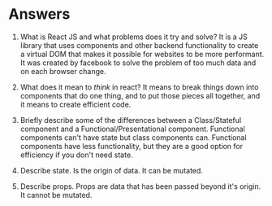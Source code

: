 # Answers

1.  What is React JS and what problems does it try and solve?
    It is a JS library that uses components and other backend functionality to create a virtual DOM that makes it possible for websites to be more performant. It was created by facebook to solve the problem of too much data and on each browser change. 

2.  What does it mean to _think_ in react?
    It means to break things down into components that do one thing, and to put those pieces all together, and it means to create efficient code.

3.  Briefly describe some of the differences between a Class/Stateful component and a Functional/Presentational component.
    Functional components can't have state but class components can. Functional components have less functionality, but they are a good option for efficiency if you don't need state.

4.  Describe state.
    Is the origin of data. It can be mutated. 

5.  Describe props.
    Props are data that has been passed beyond it's origin. It cannot be mutated. 
